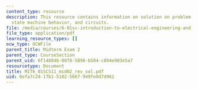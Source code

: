 ```yaml
---
content_type: resource
description: This resource contains information on solution on problem of motor control,
  state machine behavior, and circuits.
file: /media/courses/6-01sc-introduction-to-electrical-engineering-and-computer-science-i-spring-2011/8efa7c2417b151025667949fe0d74961_MIT6_01SCS11_mid02_rev_sol.pdf
file_type: application/pdf
learning_resource_types: []
ocw_type: OCWFile
parent_title: Midterm Exam 2
parent_type: CourseSection
parent_uid: 6f140846-08f8-5898-b504-c894e903e5a7
resourcetype: Document
title: MIT6_01SCS11_mid02_rev_sol.pdf
uid: 8efa7c24-17b1-5102-5667-949fe0d74961
---
```

